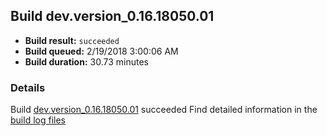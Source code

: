 ## Build dev.version_0.16.18050.01
- **Build result:** `succeeded`
- **Build queued:** 2/19/2018 3:00:06 AM
- **Build duration:** 30.73 minutes
### Details
Build [dev.version_0.16.18050.01](https://winappstudio.visualstudio.com/web/build.aspx?pcguid=a4ef43be-68ce-4195-a619-079b4d9834c2&builduri=vstfs%3a%2f%2f%2fBuild%2fBuild%2f25034) succeeded
Find detailed information in the [build log files](https://uwpctdiags.blob.core.windows.net/buildlogs/dev.version_0.16.18050.01_logs.zip)

